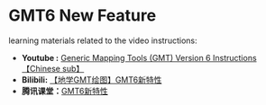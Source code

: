 # GMT6 New Feature

learning materials related to the video instructions:

- **Youtube :** [ Generic Mapping Tools (GMT) Version 6 Instructions 【Chinese sub】](https://www.youtube.com/playlist?list=PLSQOwn0Kgc1zvDKFotfbYR0r6-nCm4pWj)
- **Bilibili:** [【地学GMT绘图】GMT6新特性](https://www.bilibili.com/video/BV12E411h7Wn/?spm_id_from=333.788.videocard.0)
- **腾讯课堂：**[GMT6新特性](https://ke.qq.com/course/457371?taid=4059336800664219&tuin=17a00b72)

